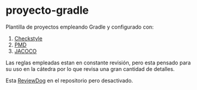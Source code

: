 # proyecto-gradle

Plantilla de proyectos empleando Gradle y configurado con:

1. [Checkstyle](https://checkstyle.sourceforge.io/)
2. [PMD](https://pmd.github.io/)
3. [JACOCO](https://www.jacoco.org/jacoco/)

Las reglas empleadas estan en constante revisión, pero esta pensado para su uso
en la cátedra por lo que revisa una gran cantidad de detalles.

Esta [ReviewDog](https://github.com/reviewdog/reviewdog) en el repositorio pero desactivado.
